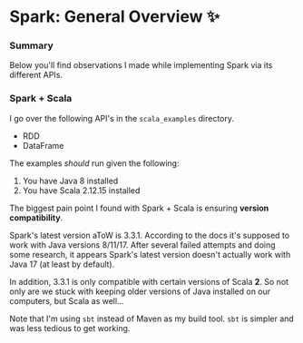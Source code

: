 # Spark: General Overview :sparkles:

### Summary

Below you'll find observations I made while implementing Spark via its different APIs. 

### Spark + Scala
I go over the following API's in the `scala_examples` directory.
- RDD
- DataFrame


The examples _should_ run given the following:
1. You have Java 8 installed
2. You have Scala 2.12.15 installed

The biggest pain point I found with Spark + Scala is ensuring **version compatibility**.

Spark's latest version aToW is 3.3.1. According to the docs it's supposed to work with Java versions 8/11/17. After several failed attempts and doing some research, it appears Spark's latest version doesn't actually work with Java 17 (at least by default).  

In addition, 3.3.1 is only compatible with certain versions of Scala **2**. So not only are we stuck with keeping older versions of Java installed on our computers, but Scala as well...  

Note that I'm using `sbt` instead of Maven as my build tool. `sbt` is simpler and was less tedious to get working.



